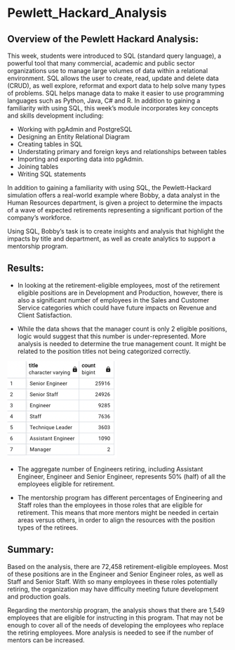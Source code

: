 # Pewlett_Hackard_Analysis
## Overview of the Pewlett Hackard Analysis:

This week, students were introduced to SQL (standard query language), a powerful tool that many commercial, academic and public sector organizations use to manage large volumes of data within a relational environment.
SQL allows the user to create, read, update and delete data (CRUD), as well explore, reformat and export data to help solve many types of problems. SQL helps manage data to make it easier to use programming languages such as Python, Java, C# and R. 
In addition to gaining a familiarity with using SQL, this week’s module incorporates key concepts and skills development including:
- Working with pgAdmin and PostgreSQL
- Designing an Entity Relational Diagram
- Creating tables in SQL
- Understating primary and foreign keys and relationships between tables
- Importing and exporting data into pgAdmin.
- Joining tables
- Writing SQL statements

In addition to gaining a familiarity with using SQL, the Pewlett-Hackard simulation offers a real-world example where Bobby, a data analyst in the Human Resources department, is given a project to determine the impacts of a wave of expected retirements representing a significant portion of the company’s workforce. 

Using SQL, Bobby’s task is to create insights and analysis that highlight the impacts by title and department, as well as create analytics to support a mentorship program.

## Results: 

- In looking at the retirement-eligible employees, most of the retirement eligible positions are in Development and Production,  however, there is also a significant number of employees in the Sales and Customer Service categories which could have future impacts on Revenue and Client Satisfaction.

- While the data shows that the manager count is only 2 eligible positions, logic would suggest that this number is under-represented. More analysis is needed to determine the true management count. It might be related to the position titles not being categorized correctly. 

![](https://github.com/vjtrom/Pewlett_Hackard_Analysis/blob/main/images/retiring_titles.png)

- The aggregate number of Engineers retiring, including Assistant Engineer, Engineer and Senior Engineer, represents 50% (half) of all the employees eligible for retirement. 

- The mentorship program has different percentages of Engineering and Staff roles than the employees in those roles that are eligible for retirement. This means that more mentors might be needed in certain areas versus others, in order to align the resources with the position types of the retirees.  

## Summary:  

Based on the analysis, there are 72,458 retirement-eligible employees. Most of these positions are in the Engineer and Senior Engineer roles, as well as Staff and Senior Staff. With so many employees in these roles potentially retiring, the organization may have difficulty meeting future development and production goals.

Regarding the mentorship program, the analysis shows that there are 1,549 employees that are eligible for instructing in this program. That may not be enough to cover all of the needs of developing the employees who replace the retiring employees. More analysis is needed to see if the number of mentors can be increased. 

